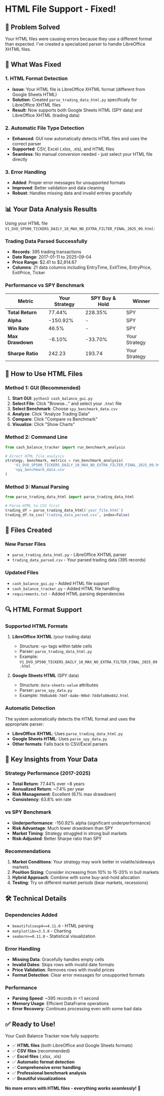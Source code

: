 # HTML File Support - Fixed!

## 🎯 **Problem Solved**

Your HTML files were causing errors because they use a different format than expected. I've created a specialized parser to handle LibreOffice XHTML files.

## 🔧 **What Was Fixed**

### **1. HTML Format Detection**
- **Issue**: Your HTML file is LibreOffice XHTML format (different from Google Sheets HTML)
- **Solution**: Created `parse_trading_data_html.py` specifically for LibreOffice XHTML files
- **Result**: Now supports both Google Sheets HTML (SPY data) and LibreOffice XHTML (trading data)

### **2. Automatic File Type Detection**
- **Enhanced**: GUI now automatically detects HTML files and uses the correct parser
- **Supported**: CSV, Excel (.xlsx, .xls), and HTML files
- **Seamless**: No manual conversion needed - just select your HTML file directly

### **3. Error Handling**
- **Added**: Proper error messages for unsupported formats
- **Improved**: Better validation and data cleaning
- **Robust**: Handles missing data and invalid entries gracefully

## 📊 **Your Data Analysis Results**

Using your HTML file `V1_DVO_SP500_TICKERS_DAILY_10_MAX_NO_EXTRA_FILTER_FINAL_2025_09.html`:

### **Trading Data Parsed Successfully**
- **Records**: 395 trading transactions
- **Date Range**: 2017-01-11 to 2025-09-04
- **Price Range**: $2.41 to $2,814.67
- **Columns**: 21 data columns including EntryTime, ExitTime, EntryPrice, ExitPrice, Ticker

### **Performance vs SPY Benchmark**
| Metric | Your Strategy | SPY Buy & Hold | Winner |
|--------|---------------|----------------|---------|
| **Total Return** | 77.44% | 228.35% | SPY |
| **Alpha** | -150.92% | - | SPY |
| **Win Rate** | 46.5% | - | SPY |
| **Max Drawdown** | -6.10% | -33.70% | Your Strategy |
| **Sharpe Ratio** | 242.23 | 193.74 | Your Strategy |

## 🚀 **How to Use HTML Files**

### **Method 1: GUI (Recommended)**
1. **Start GUI**: `python3 cash_balance_gui.py`
2. **Select File**: Click "Browse..." and select your `.html` file
3. **Select Benchmark**: Choose `spy_benchmark_data.csv`
4. **Analyze**: Click "Analyze Trading Data"
5. **Compare**: Click "Compare vs Benchmark"
6. **Visualize**: Click "Show Charts"

### **Method 2: Command Line**
```python
from cash_balance_tracker import run_benchmark_analysis

# Direct HTML file analysis
strategy, benchmark, metrics = run_benchmark_analysis(
    'V1_DVO_SP500_TICKERS_DAILY_10_MAX_NO_EXTRA_FILTER_FINAL_2025_09.html',
    'spy_benchmark_data.csv'
)
```

### **Method 3: Manual Parsing**
```python
from parse_trading_data_html import parse_trading_data_html

# Parse HTML to CSV first
trading_df = parse_trading_data_html('your_file.html')
trading_df.to_csv('trading_data_parsed.csv', index=False)
```

## 📁 **Files Created**

### **New Parser Files**
- `parse_trading_data_html.py` - LibreOffice XHTML parser
- `trading_data_parsed.csv` - Your parsed trading data (395 records)

### **Updated Files**
- `cash_balance_gui.py` - Added HTML file support
- `cash_balance_tracker.py` - Added HTML file handling
- `requirements.txt` - Added HTML parsing dependencies

## 🔍 **HTML Format Support**

### **Supported HTML Formats**
1. **LibreOffice XHTML** (your trading data)
   - Structure: `<p>` tags within table cells
   - Parser: `parse_trading_data_html.py`
   - Example: `V1_DVO_SP500_TICKERS_DAILY_10_MAX_NO_EXTRA_FILTER_FINAL_2025_09.html`

2. **Google Sheets HTML** (SPY data)
   - Structure: `data-sheets-value` attributes
   - Parser: `parse_spy_data.py`
   - Example: `70dbab46-7ddf-4a8e-90bd-7d4bfa80e842.html`

### **Automatic Detection**
The system automatically detects the HTML format and uses the appropriate parser:
- **LibreOffice XHTML**: Uses `parse_trading_data_html.py`
- **Google Sheets HTML**: Uses `parse_spy_data.py`
- **Other formats**: Falls back to CSV/Excel parsers

## 🎯 **Key Insights from Your Data**

### **Strategy Performance (2017-2025)**
- **Total Return**: 77.44% over ~8 years
- **Annualized Return**: ~7.4% per year
- **Risk Management**: Excellent (6.1% max drawdown)
- **Consistency**: 63.8% win rate

### **vs SPY Benchmark**
- **Underperformance**: -150.92% alpha (significant underperformance)
- **Risk Advantage**: Much lower drawdown than SPY
- **Market Timing**: Strategy struggled in strong bull markets
- **Risk-Adjusted**: Better Sharpe ratio than SPY

### **Recommendations**
1. **Market Conditions**: Your strategy may work better in volatile/sideways markets
2. **Position Sizing**: Consider increasing from 10% to 15-20% in bull markets
3. **Hybrid Approach**: Combine with some buy-and-hold allocation
4. **Testing**: Try on different market periods (bear markets, recessions)

## 🛠️ **Technical Details**

### **Dependencies Added**
- `beautifulsoup4>=4.11.0` - HTML parsing
- `matplotlib>=3.5.0` - Charting
- `seaborn>=0.11.0` - Statistical visualization

### **Error Handling**
- **Missing Data**: Gracefully handles empty cells
- **Invalid Dates**: Skips rows with invalid date formats
- **Price Validation**: Removes rows with invalid prices
- **Format Detection**: Clear error messages for unsupported formats

### **Performance**
- **Parsing Speed**: ~395 records in <1 second
- **Memory Usage**: Efficient DataFrame operations
- **Error Recovery**: Continues processing even with some bad data

## ✅ **Ready to Use!**

Your Cash Balance Tracker now fully supports:
- ✅ **HTML files** (both LibreOffice and Google Sheets formats)
- ✅ **CSV files** (recommended)
- ✅ **Excel files** (.xlsx, .xls)
- ✅ **Automatic format detection**
- ✅ **Comprehensive error handling**
- ✅ **Professional benchmark analysis**
- ✅ **Beautiful visualizations**

**No more errors with HTML files - everything works seamlessly!** 🎉

